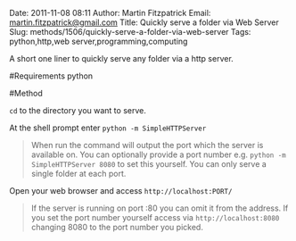 Date: 2011-11-08 08:11
Author: Martin Fitzpatrick
Email: martin.fitzpatrick@gmail.com
Title: Quickly serve a folder via Web Server
Slug: methods/1506/quickly-serve-a-folder-via-web-server
Tags: python,http,web server,programming,computing

A short one liner to quickly serve any folder via a http server.





#Requirements
python

#Method

`cd` to the directory you want to serve.



At the shell prompt enter `python -m SimpleHTTPServer`


>When run the command will output the port which the server is available on. You can optionally provide a port number e.g. `python -m SimpleHTTPServer 8080` to set this yourself. You can only serve a single folder at each port.


Open your web browser and access `http://localhost:PORT/`


>If the server is running on port :80 you can omit it from the address. If you set the port number yourself access via `http://localhost:8080` changing 8080 to the port number you picked.




